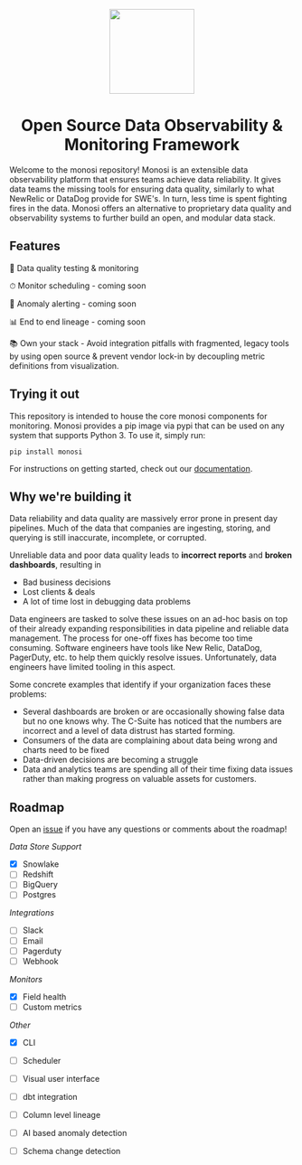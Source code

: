 <p align="center">
  <a href="https://github.com/monosidev/monosi-oss/">
    <img width="150px" height="150px" src="https://avatars.githubusercontent.com/u/93743778?s=200&v=4"/>
  </a>
</p>
<h1 align="center">Open Source Data Observability & Monitoring Framework</h1>

Welcome to the monosi repository! Monosi is an extensible data observability platform that ensures teams achieve data reliability. It gives data teams the missing tools for ensuring data quality, similarly to what NewRelic or DataDog provide for SWE's. In turn, less time is spent fighting fires in the data. Monosi offers an alternative to proprietary data quality and observability systems to further build an open, and modular data stack.

## Features

💯 Data quality testing & monitoring

⏱ Monitor scheduling - coming soon

🚨 Anomaly alerting - coming soon

📊 End to end lineage - coming soon

📚 Own your stack - Avoid integration pitfalls with fragmented, legacy tools by using open source & prevent vendor lock-in by decoupling metric definitions from visualization.

## Trying it out

This repository is intended to house the core monosi components for monitoring. Monosi provides a pip image via pypi that can be used on any system that supports Python 3. To use it, simply run:

```
pip install monosi
```

For instructions on getting started, check out our [documentation](https://docs.monosi.dev/introduction/getting-started).

## Why we're building it

Data reliability and data quality are massively error prone in present day pipelines. Much of the data that companies are ingesting, storing, and querying is still inaccurate, incomplete, or corrupted. 

Unreliable data and poor data quality leads to **incorrect reports** and **broken dashboards**, resulting in

- Bad business decisions
- Lost clients & deals
- A lot of time lost in debugging data problems

Data engineers are tasked to solve these issues on an ad-hoc basis on top of their already expanding responsibilities in data pipeline and reliable data management. The process for one-off fixes has become too time consuming. Software engineers have tools like New Relic, DataDog, PagerDuty, etc. to help them quickly resolve issues. Unfortunately, data engineers have limited tooling in this aspect. 

Some concrete examples that identify if your organization faces these problems:

- Several dashboards are broken or are occasionally showing false data but no one knows why. The C-Suite has noticed that the numbers are incorrect and a level of data distrust has started forming.
- Consumers of the data are complaining about data being wrong and charts need to be fixed
- Data-driven decisions are becoming a struggle
- Data and analytics teams are spending all of their time fixing data issues rather than making progress on valuable assets for customers.

## Roadmap

Open an [issue](https://github.com/monosidev/monosi-oss/issues) if you have any questions or comments about the roadmap!

*Data Store Support*
- [x] Snowlake
- [ ] Redshift
- [ ] BigQuery
- [ ] Postgres

*Integrations*
- [ ] Slack
- [ ] Email
- [ ] Pagerduty
- [ ] Webhook

*Monitors*
- [x] Field health
- [ ] Custom metrics

*Other*
- [x] CLI
- [ ] Scheduler
- [ ] Visual user interface
- [ ] dbt integration
- [ ] Column level lineage
- [ ] AI based anomaly detection
- [ ] Schema change detection



